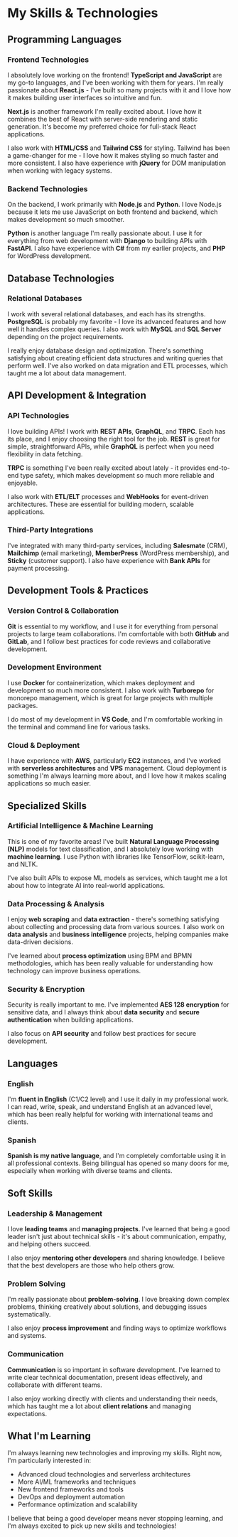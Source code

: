 # My Skills & Technologies

## Programming Languages

### Frontend Technologies

I absolutely love working on the frontend! **TypeScript and JavaScript** are my go-to languages, and I've been working with them for years. I'm really passionate about **React.js** - I've built so many projects with it and I love how it makes building user interfaces so intuitive and fun.

**Next.js** is another framework I'm really excited about. I love how it combines the best of React with server-side rendering and static generation. It's become my preferred choice for full-stack React applications.

I also work with **HTML/CSS** and **Tailwind CSS** for styling. Tailwind has been a game-changer for me - I love how it makes styling so much faster and more consistent. I also have experience with **jQuery** for DOM manipulation when working with legacy systems.

### Backend Technologies

On the backend, I work primarily with **Node.js** and **Python**. I love Node.js because it lets me use JavaScript on both frontend and backend, which makes development so much smoother.

**Python** is another language I'm really passionate about. I use it for everything from web development with **Django** to building APIs with **FastAPI**. I also have experience with **C#** from my earlier projects, and **PHP** for WordPress development.

## Database Technologies

### Relational Databases

I work with several relational databases, and each has its strengths. **PostgreSQL** is probably my favorite - I love its advanced features and how well it handles complex queries. I also work with **MySQL** and **SQL Server** depending on the project requirements.

I really enjoy database design and optimization. There's something satisfying about creating efficient data structures and writing queries that perform well. I've also worked on data migration and ETL processes, which taught me a lot about data management.

## API Development & Integration

### API Technologies

I love building APIs! I work with **REST APIs**, **GraphQL**, and **TRPC**. Each has its place, and I enjoy choosing the right tool for the job. **REST** is great for simple, straightforward APIs, while **GraphQL** is perfect when you need flexibility in data fetching.

**TRPC** is something I've been really excited about lately - it provides end-to-end type safety, which makes development so much more reliable and enjoyable.

I also work with **ETL/ELT** processes and **WebHooks** for event-driven architectures. These are essential for building modern, scalable applications.

### Third-Party Integrations

I've integrated with many third-party services, including **Salesmate** (CRM), **Mailchimp** (email marketing), **MemberPress** (WordPress membership), and **Sticky** (customer support). I also have experience with **Bank APIs** for payment processing.

## Development Tools & Practices

### Version Control & Collaboration

**Git** is essential to my workflow, and I use it for everything from personal projects to large team collaborations. I'm comfortable with both **GitHub** and **GitLab**, and I follow best practices for code reviews and collaborative development.

### Development Environment

I use **Docker** for containerization, which makes deployment and development so much more consistent. I also work with **Turborepo** for monorepo management, which is great for large projects with multiple packages.

I do most of my development in **VS Code**, and I'm comfortable working in the terminal and command line for various tasks.

### Cloud & Deployment

I have experience with **AWS**, particularly **EC2** instances, and I've worked with **serverless architectures** and **VPS** management. Cloud deployment is something I'm always learning more about, and I love how it makes scaling applications so much easier.

## Specialized Skills

### Artificial Intelligence & Machine Learning

This is one of my favorite areas! I've built **Natural Language Processing (NLP)** models for text classification, and I absolutely love working with **machine learning**. I use Python with libraries like TensorFlow, scikit-learn, and NLTK.

I've also built APIs to expose ML models as services, which taught me a lot about how to integrate AI into real-world applications.

### Data Processing & Analysis

I enjoy **web scraping** and **data extraction** - there's something satisfying about collecting and processing data from various sources. I also work on **data analysis** and **business intelligence** projects, helping companies make data-driven decisions.

I've learned about **process optimization** using BPM and BPMN methodologies, which has been really valuable for understanding how technology can improve business operations.

### Security & Encryption

Security is really important to me. I've implemented **AES 128 encryption** for sensitive data, and I always think about **data security** and **secure authentication** when building applications.

I also focus on **API security** and follow best practices for secure development.

## Languages

### English

I'm **fluent in English** (C1/C2 level) and I use it daily in my professional work. I can read, write, speak, and understand English at an advanced level, which has been really helpful for working with international teams and clients.

### Spanish

**Spanish is my native language**, and I'm completely comfortable using it in all professional contexts. Being bilingual has opened so many doors for me, especially when working with diverse teams and clients.

## Soft Skills

### Leadership & Management

I love **leading teams** and **managing projects**. I've learned that being a good leader isn't just about technical skills - it's about communication, empathy, and helping others succeed.

I also enjoy **mentoring other developers** and sharing knowledge. I believe that the best developers are those who help others grow.

### Problem Solving

I'm really passionate about **problem-solving**. I love breaking down complex problems, thinking creatively about solutions, and debugging issues systematically.

I also enjoy **process improvement** and finding ways to optimize workflows and systems.

### Communication

**Communication** is so important in software development. I've learned to write clear technical documentation, present ideas effectively, and collaborate with different teams.

I also enjoy working directly with clients and understanding their needs, which has taught me a lot about **client relations** and managing expectations.

## What I'm Learning

I'm always learning new technologies and improving my skills. Right now, I'm particularly interested in:

- Advanced cloud technologies and serverless architectures
- More AI/ML frameworks and techniques
- New frontend frameworks and tools
- DevOps and deployment automation
- Performance optimization and scalability

I believe that being a good developer means never stopping learning, and I'm always excited to pick up new skills and technologies!
